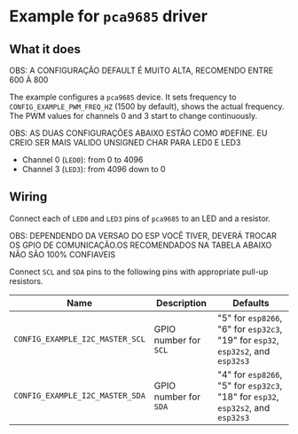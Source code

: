 

# Example for `pca9685` driver

## What it does

OBS: A CONFIGURAÇÃO DEFAULT É MUITO ALTA, RECOMENDO ENTRE 600 À 800

The example configures a `pca9685` device. It sets frequency to
`CONFIG_EXAMPLE_PWM_FREQ_HZ` (1500 by default), shows the actual frequency. 
The PWM values for channels 0 and 3 start to change continuously.

OBS: AS DUAS CONFIGURAÇÕES ABAIXO ESTÃO COMO #DEFINE. EU CREIO SER MAIS VALIDO UNSIGNED CHAR PARA LED0 E LED3

* Channel 0 (`LED0`): from 0 to 4096
* Channel 3 (`LED3`): from 4096 down to 0

## Wiring

Connect each of `LED0` and `LED3` pins of `pca9685` to an LED and a resistor.

OBS: DEPENDENDO DA VERSAO DO ESP VOCÊ TIVER, DEVERÁ TROCAR OS GPIO DE COMUNICAÇÃO.OS RECOMENDADOS NA TABELA ABAIXO NÃO SÃO 100% CONFIAVEIS

Connect `SCL` and `SDA` pins to the following pins with appropriate pull-up
resistors.

| Name | Description | Defaults |
|------|-------------|----------|
| `CONFIG_EXAMPLE_I2C_MASTER_SCL` | GPIO number for `SCL` | "5" for `esp8266`, "6" for `esp32c3`, "19" for `esp32`, `esp32s2`, and `esp32s3` |
| `CONFIG_EXAMPLE_I2C_MASTER_SDA` | GPIO number for `SDA` | "4" for `esp8266`, "5" for `esp32c3`, "18" for `esp32`, `esp32s2`, and `esp32s3` |
